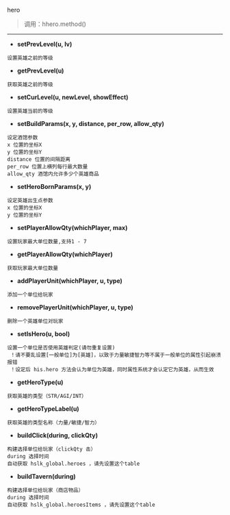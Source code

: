 hero

> 调用：hhero.method()

---

* **setPrevLevel(u, lv)**
```
设置英雄之前的等级
```

* **getPrevLevel(u)**
```
获取英雄之前的等级
```

* **setCurLevel(u, newLevel, showEffect)**
```
设置英雄当前的等级
```

* **setBuildParams(x, y, distance, per_row, allow_qty)**
```
设定酒馆参数
x 位置的坐标X
y 位置的坐标Y
distance 位置的间隔距离
per_row 位置上横列每行最大数量
allow_qty 酒馆内允许多少个英雄商品
```

* **setHeroBornParams(x, y)**
```
设定英雄出生点参数
x 位置的坐标X
y 位置的坐标Y
```

* **setPlayerAllowQty(whichPlayer, max)**
```
设置玩家最大单位数量,支持1 - 7
```

* **getPlayerAllowQty(whichPlayer)**
```
获取玩家最大单位数量
```

* **addPlayerUnit(whichPlayer, u, type)**
```
添加一个单位给玩家
```

* **removePlayerUnit(whichPlayer, u, type)**
```
删除一个英雄单位对玩家
```

* **setIsHero(u, bool)**
```
设置一个单位是否使用英雄判定(请勿重复设置)
 ！请不要乱设置[一般单位]为[英雄]，以致于力量敏捷智力等不属于一般单位的属性引起崩溃报错
 ！设定后 his.hero 方法会认为单位为英雄，同时属性系统才会认定它为英雄，从而生效
```

* **getHeroType(u)**
```
获取英雄的类型（STR/AGI/INT）
```

* **getHeroTypeLabel(u)**
```
获取英雄的类型名称（力量/敏捷/智力）
```

* **buildClick(during, clickQty)**
```
构建选择单位给玩家（clickQty 击）
during 选择时间
自动获取 hslk_global.heroes ，请先设置这个table
```

* **buildTavern(during)**
```
构建选择单位给玩家（商店物品）
during 选择时间
自动获取 hslk_global.heroesItems ，请先设置这个table
```

